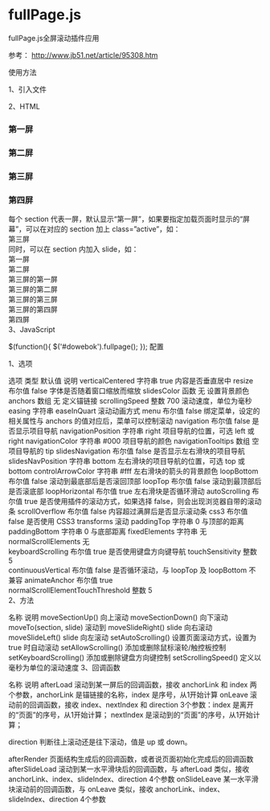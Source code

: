 # fullPage.js
fullPage.js全屏滚动插件应用


参考：
http://www.jb51.net/article/95308.htm

使用方法

1、引入文件

<link rel="stylesheet" href="css/jquery.fullPage.css">
<script src="js/jquery.min.js"></script>

<!-- jquery.easings.min.js 用于 easing 参数，也可以使用完整的 jQuery UI 代替，如果不需要设置 easing 参数，可去掉改文件 -->
<script src="js/jquery.easings.min.js"></script>

<!-- 如果 scrollOverflow 设置为 true，则需要引入 jquery.slimscroll.min.js，一般情况下不需要 -->
<script src="js/jquery.slimscroll.min.js"></script>

<script src="js/jquery.fullPage.js"></script>
2、HTML

<div id="dowebok">
    <div class="section">
        <h3>第一屏</h3>
    </div>
    <div class="section">
        <h3>第二屏</h3>
    </div>
    <div class="section">
        <h3>第三屏</h3>
    </div>
    <div class="section">
        <h3>第四屏</h3>
    </div>
</div>
每个 section 代表一屏，默认显示“第一屏”，如果要指定加载页面时显示的“屏幕”，可以在对应的 section 加上 class=”active”，如：

<div class="section active">第三屏</div>
同时，可以在 section 内加入 slide，如：

<div id="dowebok">
    <div class="section">第一屏</div>
    <div class="section">第二屏</div>
    <div class="section">
        <div class="slide">第三屏的第一屏</div>
        <div class="slide">第三屏的第二屏</div>
        <div class="slide">第三屏的第三屏</div>
        <div class="slide">第三屏的第四屏</div>
    </div>
    <div class="section">第四屏</div>
</div>
3、JavaScript

$(function(){
    $('#dowebok').fullpage();
});
配置

1、选项

选项	类型	默认值	说明
verticalCentered	字符串	true	内容是否垂直居中
resize	布尔值	false	字体是否随着窗口缩放而缩放
slidesColor	函数	无	设置背景颜色
anchors	数组	无	定义锚链接
scrollingSpeed	整数	700	滚动速度，单位为毫秒
easing	字符串	easeInQuart	滚动动画方式
menu	布尔值	false	绑定菜单，设定的相关属性与 anchors 的值对应后，菜单可以控制滚动
navigation	布尔值	false	是否显示项目导航
navigationPosition	字符串	right	项目导航的位置，可选 left 或 right
navigationColor	字符串	#000	项目导航的颜色
navigationTooltips	数组	空	项目导航的 tip
slidesNavigation	布尔值	false	是否显示左右滑块的项目导航
slidesNavPosition	字符串	bottom	左右滑块的项目导航的位置，可选 top 或 bottom
controlArrowColor	字符串	#fff	左右滑块的箭头的背景颜色
loopBottom	布尔值	false	滚动到最底部后是否滚回顶部
loopTop	布尔值	false	滚动到最顶部后是否滚底部
loopHorizontal	布尔值	true	左右滑块是否循环滑动
autoScrolling	布尔值	true	是否使用插件的滚动方式，如果选择 false，则会出现浏览器自带的滚动条
scrollOverflow	布尔值	false	内容超过满屏后是否显示滚动条
css3	布尔值	false	是否使用 CSS3 transforms 滚动
paddingTop	字符串	0	与顶部的距离
paddingBottom	字符串	0	与底部距离
fixedElements	字符串	无	
normalScrollElements		无	
keyboardScrolling	布尔值	true	是否使用键盘方向键导航
touchSensitivity	整数	5	
continuousVertical	布尔值	false	是否循环滚动，与 loopTop 及 loopBottom 不兼容
animateAnchor	布尔值	true	
normalScrollElementTouchThreshold	整数	5	
2、方法

名称	说明
moveSectionUp()	向上滚动
moveSectionDown()	向下滚动
moveTo(section, slide)	滚动到
moveSlideRight()	slide 向右滚动
moveSlideLeft()	slide 向左滚动
setAutoScrolling()	设置页面滚动方式，设置为 true 时自动滚动
setAllowScrolling()	添加或删除鼠标滚轮/触控板控制
setKeyboardScrolling()	添加或删除键盘方向键控制
setScrollingSpeed()	定义以毫秒为单位的滚动速度
3、回调函数

名称	说明
afterLoad	滚动到某一屏后的回调函数，接收 anchorLink 和 index 两个参数，anchorLink 是锚链接的名称，index 是序号，从1开始计算
onLeave	滚动前的回调函数，接收 index、nextIndex 和 direction 3个参数：index 是离开的“页面”的序号，从1开始计算；
nextIndex 是滚动到的“页面”的序号，从1开始计算；

direction 判断往上滚动还是往下滚动，值是 up 或 down。

afterRender	页面结构生成后的回调函数，或者说页面初始化完成后的回调函数
afterSlideLoad	滚动到某一水平滑块后的回调函数，与 afterLoad 类似，接收 anchorLink、index、slideIndex、direction 4个参数
onSlideLeave	某一水平滑块滚动前的回调函数，与 onLeave 类似，接收 anchorLink、index、slideIndex、direction 4个参数
